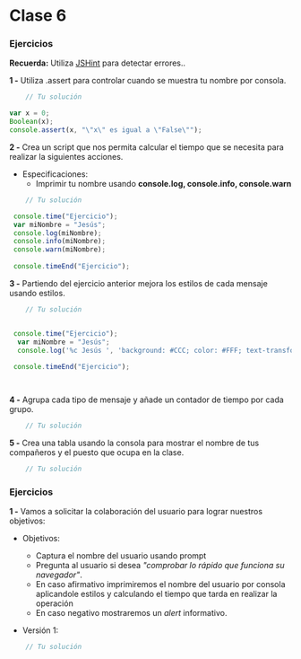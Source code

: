 # Clase 6

### Ejercicios

**Recuerda:** Utiliza [JSHint](http://jshint.com/) para detectar errores..

**1 -** Utiliza .assert para controlar cuando se muestra tu nombre por consola.
```javascript
    // Tu solución

var x = 0;
Boolean(x);
console.assert(x, "\"x\" es igual a \"False\"");

```

**2 -** Crea un script que nos permita calcular el tiempo que se necesita para realizar la siguientes acciones.
- Especificaciones:
  - Imprimir tu nombre usando **console.log, console.info, console.warn**
```javascript
    // Tu solución

 console.time("Ejercicio");
 var miNombre = "Jesús";
 console.log(miNombre);
 console.info(miNombre);
 console.warn(miNombre);
 
 console.timeEnd("Ejercicio");

```

**3 -** Partiendo del ejercicio anterior mejora los estilos de cada mensaje usando estilos.
```javascript
    // Tu solución


 console.time("Ejercicio");
  var miNombre = "Jesús";
  console.log('%c Jesús ', 'background: #CCC; color: #FFF; text-transform: uppercase;');
 
 console.timeEnd("Ejercicio");




```

**4 -** Agrupa cada tipo de mensaje y añade un contador de tiempo por cada grupo.
```javascript
    // Tu solución
```

**5 -** Crea una tabla usando la consola para mostrar el nombre de tus compañeros y el puesto que ocupa en la clase.
```javascript
    // Tu solución
```



### Ejercicios

**1 -** Vamos a solicitar la colaboración del usuario para lograr nuestros objetivos:
- Objetivos:
  -  Captura el nombre del usuario usando prompt
  -  Pregunta al usuario si desea *"comprobar lo rápido que funciona su navegador"*.
  -  En caso afirmativo imprimiremos el nombre del usuario por consola aplicandole estilos y calculando el tiempo que tarda en realizar la operación
    - En caso negativo mostraremos un *alert* informativo.

- Versión 1:
```javascript
    // Tu solución
```


